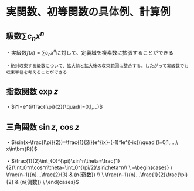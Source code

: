 # 実関数、初等関数の具体例、計算例

## 級数$\sum c_nx^n$

・実級数$f(x)=\sum c_nx^n$に対して、定義域を複素数に拡張することができる

    ・絶対収束する級数について、拡大前と拡大後の収束範囲は整合する。したがって実級数でも収束半径を考えることができる

## 指数関数 $\exp z$

・$i^l=e^{i\frac{l\pi}{2}}\quad(l=0,1,...)$

## 三角関数 $\sin z,\ \cos z$

・$\sin(x-\frac{l\pi}{2})=\frac{1}{2i}(e^{ix}-(-1)^le^{-ix})\quad (l=0,1,...,\ x\in\bm{R})$

・$\frac{1}{2}\int_{0}^{\pi}\sin^n\theta=\frac{1}{2}\int_0^n\cos^n\theta=\int_0^{\pi/2}\sin\theta^n\\ \
=\begin{cases} \
\frac{n-1}{n}...\frac{2}{3} & (n{奇数})  \\  \
\frac{n-1}{n}...\frac{1}{2}\frac{\pi}{2} & (n{偶数})    \
\end{cases}$